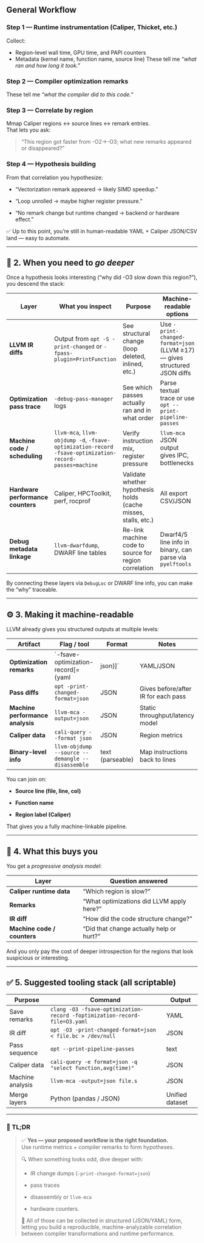 
## General Workflow

### Step 1 — **Runtime instrumentation (Caliper, Thicket, etc.)**
Collect:
- Region-level wall time, GPU time, and PAPI counters
- Metadata (kernel name, function name, source line)
These tell me _“what ran and how long it took.”_

### Step 2 — **Compiler optimization remarks**
These tell me _“what the compiler did to this code.”_

### Step 3 — **Correlate by region**
Mmap Caliper regions ↔ source lines ↔ remark entries.  
That lets you ask:

> “This region got faster from -O2→-O3; what new remarks appeared or disappeared?”

### Step 4 — **Hypothesis building**

From that correlation you hypothesize:

- “Vectorization remark appeared → likely SIMD speedup.”
    
- “Loop unrolled → maybe higher register pressure.”
    
- “No remark change but runtime changed → backend or hardware effect.”
    

✅ Up to this point, you’re still in human-readable YAML + Caliper JSON/CSV land — easy to automate.

---

## 🧠 2. When you need to _go deeper_

Once a hypothesis looks interesting (“why did -O3 slow down this region?”), you descend the stack:

|Layer|What you inspect|Purpose|Machine-readable options|
|---|---|---|---|
|**LLVM IR diffs**|Output from `opt -S -print-changed` or `-fpass-plugin=PrintFunction`|See structural change (loop deleted, inlined, etc.)|Use `-print-changed-format=json` (LLVM ≥17) — gives structured JSON diffs|
|**Optimization pass trace**|`-debug-pass-manager` logs|See which passes actually ran and in what order|Parse textual trace or use `opt --print-pipeline-passes`|
|**Machine code / scheduling**|`llvm-mca`, `llvm-objdump -d`, `-fsave-optimization-record -fsave-optimization-record-passes=machine`|Verify instruction mix, register pressure|`llvm-mca` JSON output gives IPC, bottlenecks|
|**Hardware performance counters**|Caliper, HPCToolkit, perf, rocprof|Validate whether hypothesis holds (cache misses, stalls, etc.)|All export CSV/JSON|
|**Debug metadata linkage**|`llvm-dwarfdump`, DWARF line tables|Re-link machine code to source for region correlation|Dwarf4/5 line info in binary, can parse via `pyelftools`|

By connecting these layers via `DebugLoc` or DWARF line info, you can make the “why” traceable.

---

## ⚙️ 3. Making it machine-readable

LLVM already gives you structured outputs at multiple levels:

|Artifact|Flag / tool|Format|Notes|
|---|---|---|---|
|**Optimization remarks**|`-fsave-optimization-record[={yaml|json}]`|YAML/JSON|
|**Pass diffs**|`opt -print-changed-format=json`|JSON|Gives before/after IR for each pass|
|**Machine performance analysis**|`llvm-mca -output=json`|JSON|Static throughput/latency model|
|**Caliper data**|`cali-query --format json`|JSON|Region metrics|
|**Binary-level info**|`llvm-objdump --source --demangle --disassemble`|text (parseable)|Map instructions back to lines|

You can join on:

- **Source line (file, line, col)**
    
- **Function name**
    
- **Region label (Caliper)**
    

That gives you a fully machine-linkable pipeline.

---

## 🧩 4. What this buys you

You get a _progressive analysis model_:

|Layer|Question answered|
|---|---|
|**Caliper runtime data**|“Which region is slow?”|
|**Remarks**|“What optimizations did LLVM apply here?”|
|**IR diff**|“How did the code structure change?”|
|**Machine code / counters**|“Did that change actually help or hurt?”|

And you only pay the cost of deeper introspection for the regions that look suspicious or interesting.

---

## ✅ 5. Suggested tooling stack (all scriptable)

|Purpose|Command|Output|
|---|---|---|
|Save remarks|`clang -O3 -fsave-optimization-record -foptimization-record-file=O3.yaml`|YAML|
|IR diff|`opt -O3 -print-changed-format=json < file.bc > /dev/null`|JSON|
|Pass sequence|`opt --print-pipeline-passes`|text|
|Caliper data|`cali-query -e format=json -q "select function,avg(time)"`|JSON|
|Machine analysis|`llvm-mca -output=json file.s`|JSON|
|Merge layers|Python (pandas / JSON)|Unified dataset|

---

### 🧠 TL;DR

> ✅ **Yes — your proposed workflow is the right foundation.**  
> Use runtime metrics + compiler remarks to form hypotheses.
> 
> 🔍 When something looks odd, dive deeper with:
> 
> - IR change dumps (`-print-changed-format=json`)
>     
> - pass traces
>     
> - disassembly or `llvm-mca`
>     
> - hardware counters.
>     
> 
> 💾 All of those can be collected in structured (JSON/YAML) form, letting you build a reproducible, machine-analyzable correlation between compiler transformations and runtime performance.